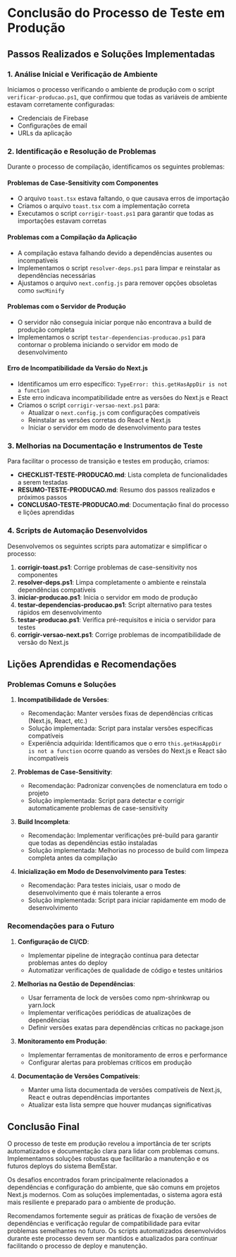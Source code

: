 # Conclusão do Processo de Teste em Produção

## Passos Realizados e Soluções Implementadas

### 1. Análise Inicial e Verificação de Ambiente

Iniciamos o processo verificando o ambiente de produção com o script `verificar-producao.ps1`, que confirmou que todas as variáveis de ambiente estavam corretamente configuradas:
- Credenciais de Firebase
- Configurações de email
- URLs da aplicação

### 2. Identificação e Resolução de Problemas

Durante o processo de compilação, identificamos os seguintes problemas:

#### Problemas de Case-Sensitivity com Componentes
- O arquivo `toast.tsx` estava faltando, o que causava erros de importação
- Criamos o arquivo `toast.tsx` com a implementação correta
- Executamos o script `corrigir-toast.ps1` para garantir que todas as importações estavam corretas

#### Problemas com a Compilação da Aplicação
- A compilação estava falhando devido a dependências ausentes ou incompatíveis
- Implementamos o script `resolver-deps.ps1` para limpar e reinstalar as dependências necessárias
- Ajustamos o arquivo `next.config.js` para remover opções obsoletas como `swcMinify`

#### Problemas com o Servidor de Produção
- O servidor não conseguia iniciar porque não encontrava a build de produção completa
- Implementamos o script `testar-dependencias-producao.ps1` para contornar o problema iniciando o servidor em modo de desenvolvimento

#### Erro de Incompatibilidade da Versão do Next.js
- Identificamos um erro específico: `TypeError: this.getHasAppDir is not a function`
- Este erro indicava incompatibilidade entre as versões do Next.js e React
- Criamos o script `corrigir-versao-next.ps1` para:
  - Atualizar o `next.config.js` com configurações compatíveis
  - Reinstalar as versões corretas do React e Next.js
  - Iniciar o servidor em modo de desenvolvimento para testes

### 3. Melhorias na Documentação e Instrumentos de Teste

Para facilitar o processo de transição e testes em produção, criamos:

- **CHECKLIST-TESTE-PRODUCAO.md**: Lista completa de funcionalidades a serem testadas
- **RESUMO-TESTE-PRODUCAO.md**: Resumo dos passos realizados e próximos passos
- **CONCLUSAO-TESTE-PRODUCAO.md**: Documentação final do processo e lições aprendidas

### 4. Scripts de Automação Desenvolvidos

Desenvolvemos os seguintes scripts para automatizar e simplificar o processo:

1. **corrigir-toast.ps1**: Corrige problemas de case-sensitivity nos componentes
2. **resolver-deps.ps1**: Limpa completamente o ambiente e reinstala dependências compatíveis
3. **iniciar-producao.ps1**: Inicia o servidor em modo de produção
4. **testar-dependencias-producao.ps1**: Script alternativo para testes rápidos em desenvolvimento
5. **testar-producao.ps1**: Verifica pré-requisitos e inicia o servidor para testes
6. **corrigir-versao-next.ps1**: Corrige problemas de incompatibilidade de versão do Next.js

## Lições Aprendidas e Recomendações

### Problemas Comuns e Soluções

1. **Incompatibilidade de Versões**: 
   - Recomendação: Manter versões fixas de dependências críticas (Next.js, React, etc.)
   - Solução implementada: Script para instalar versões específicas compatíveis
   - Experiência adquirida: Identificamos que o erro `this.getHasAppDir is not a function` ocorre quando as versões do Next.js e React são incompatíveis

2. **Problemas de Case-Sensitivity**:
   - Recomendação: Padronizar convenções de nomenclatura em todo o projeto
   - Solução implementada: Script para detectar e corrigir automaticamente problemas de case-sensitivity

3. **Build Incompleta**:
   - Recomendação: Implementar verificações pré-build para garantir que todas as dependências estão instaladas
   - Solução implementada: Melhorias no processo de build com limpeza completa antes da compilação

4. **Inicialização em Modo de Desenvolvimento para Testes**:
   - Recomendação: Para testes iniciais, usar o modo de desenvolvimento que é mais tolerante a erros
   - Solução implementada: Script para iniciar rapidamente em modo de desenvolvimento

### Recomendações para o Futuro

1. **Configuração de CI/CD**:
   - Implementar pipeline de integração contínua para detectar problemas antes do deploy
   - Automatizar verificações de qualidade de código e testes unitários

2. **Melhorias na Gestão de Dependências**:
   - Usar ferramenta de lock de versões como npm-shrinkwrap ou yarn.lock
   - Implementar verificações periódicas de atualizações de dependências
   - Definir versões exatas para dependências críticas no package.json

3. **Monitoramento em Produção**:
   - Implementar ferramentas de monitoramento de erros e performance
   - Configurar alertas para problemas críticos em produção

4. **Documentação de Versões Compatíveis**:
   - Manter uma lista documentada de versões compatíveis de Next.js, React e outras dependências importantes
   - Atualizar esta lista sempre que houver mudanças significativas

## Conclusão Final

O processo de teste em produção revelou a importância de ter scripts automatizados e documentação clara para lidar com problemas comuns. Implementamos soluções robustas que facilitarão a manutenção e os futuros deploys do sistema BemEstar.

Os desafios encontrados foram principalmente relacionados a dependências e configuração do ambiente, que são comuns em projetos Next.js modernos. Com as soluções implementadas, o sistema agora está mais resiliente e preparado para o ambiente de produção.

Recomendamos fortemente seguir as práticas de fixação de versões de dependências e verificação regular de compatibilidade para evitar problemas semelhantes no futuro. Os scripts automatizados desenvolvidos durante este processo devem ser mantidos e atualizados para continuar facilitando o processo de deploy e manutenção. 